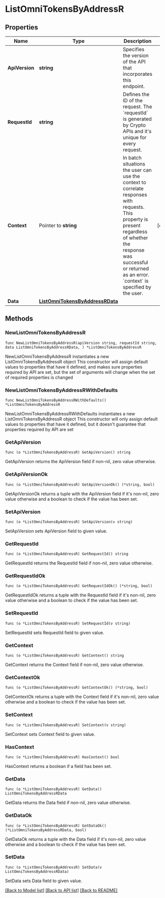 # ListOmniTokensByAddressR

## Properties

Name | Type | Description | Notes
------------ | ------------- | ------------- | -------------
**ApiVersion** | **string** | Specifies the version of the API that incorporates this endpoint. | 
**RequestId** | **string** | Defines the ID of the request. The &#x60;requestId&#x60; is generated by Crypto APIs and it&#39;s unique for every request. | 
**Context** | Pointer to **string** | In batch situations the user can use the context to correlate responses with requests. This property is present regardless of whether the response was successful or returned as an error. &#x60;context&#x60; is specified by the user. | [optional] 
**Data** | [**ListOmniTokensByAddressRData**](ListOmniTokensByAddressRData.md) |  | 

## Methods

### NewListOmniTokensByAddressR

`func NewListOmniTokensByAddressR(apiVersion string, requestId string, data ListOmniTokensByAddressRData, ) *ListOmniTokensByAddressR`

NewListOmniTokensByAddressR instantiates a new ListOmniTokensByAddressR object
This constructor will assign default values to properties that have it defined,
and makes sure properties required by API are set, but the set of arguments
will change when the set of required properties is changed

### NewListOmniTokensByAddressRWithDefaults

`func NewListOmniTokensByAddressRWithDefaults() *ListOmniTokensByAddressR`

NewListOmniTokensByAddressRWithDefaults instantiates a new ListOmniTokensByAddressR object
This constructor will only assign default values to properties that have it defined,
but it doesn't guarantee that properties required by API are set

### GetApiVersion

`func (o *ListOmniTokensByAddressR) GetApiVersion() string`

GetApiVersion returns the ApiVersion field if non-nil, zero value otherwise.

### GetApiVersionOk

`func (o *ListOmniTokensByAddressR) GetApiVersionOk() (*string, bool)`

GetApiVersionOk returns a tuple with the ApiVersion field if it's non-nil, zero value otherwise
and a boolean to check if the value has been set.

### SetApiVersion

`func (o *ListOmniTokensByAddressR) SetApiVersion(v string)`

SetApiVersion sets ApiVersion field to given value.


### GetRequestId

`func (o *ListOmniTokensByAddressR) GetRequestId() string`

GetRequestId returns the RequestId field if non-nil, zero value otherwise.

### GetRequestIdOk

`func (o *ListOmniTokensByAddressR) GetRequestIdOk() (*string, bool)`

GetRequestIdOk returns a tuple with the RequestId field if it's non-nil, zero value otherwise
and a boolean to check if the value has been set.

### SetRequestId

`func (o *ListOmniTokensByAddressR) SetRequestId(v string)`

SetRequestId sets RequestId field to given value.


### GetContext

`func (o *ListOmniTokensByAddressR) GetContext() string`

GetContext returns the Context field if non-nil, zero value otherwise.

### GetContextOk

`func (o *ListOmniTokensByAddressR) GetContextOk() (*string, bool)`

GetContextOk returns a tuple with the Context field if it's non-nil, zero value otherwise
and a boolean to check if the value has been set.

### SetContext

`func (o *ListOmniTokensByAddressR) SetContext(v string)`

SetContext sets Context field to given value.

### HasContext

`func (o *ListOmniTokensByAddressR) HasContext() bool`

HasContext returns a boolean if a field has been set.

### GetData

`func (o *ListOmniTokensByAddressR) GetData() ListOmniTokensByAddressRData`

GetData returns the Data field if non-nil, zero value otherwise.

### GetDataOk

`func (o *ListOmniTokensByAddressR) GetDataOk() (*ListOmniTokensByAddressRData, bool)`

GetDataOk returns a tuple with the Data field if it's non-nil, zero value otherwise
and a boolean to check if the value has been set.

### SetData

`func (o *ListOmniTokensByAddressR) SetData(v ListOmniTokensByAddressRData)`

SetData sets Data field to given value.



[[Back to Model list]](../README.md#documentation-for-models) [[Back to API list]](../README.md#documentation-for-api-endpoints) [[Back to README]](../README.md)


